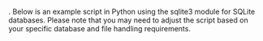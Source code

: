 . Below is an example script in Python using the sqlite3 module for SQLite databases. Please note that you may need to adjust the script based on your specific database and file handling requirements.
